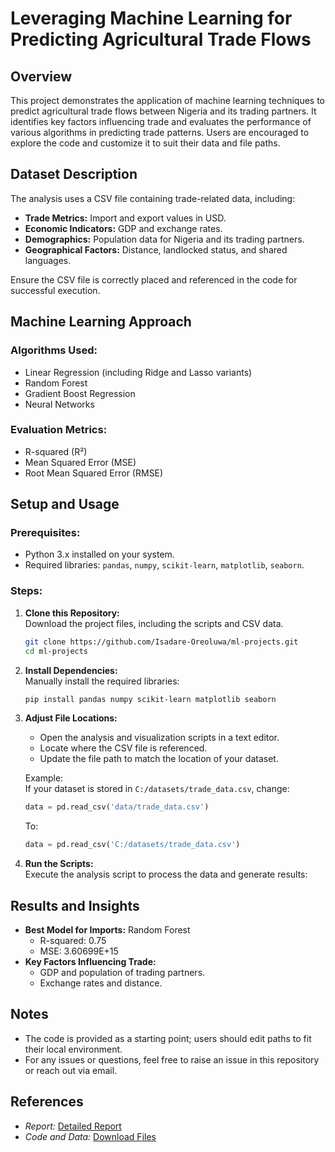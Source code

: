 # Leveraging Machine Learning for Predicting Agricultural Trade Flows

## Overview
This project demonstrates the application of machine learning techniques to predict agricultural trade flows between Nigeria and its trading partners. It identifies key factors influencing trade and evaluates the performance of various algorithms in predicting trade patterns. Users are encouraged to explore the code and customize it to suit their data and file paths.

## Dataset Description
The analysis uses a CSV file containing trade-related data, including:  
- **Trade Metrics:** Import and export values in USD.  
- **Economic Indicators:** GDP and exchange rates.  
- **Demographics:** Population data for Nigeria and its trading partners.  
- **Geographical Factors:** Distance, landlocked status, and shared languages.

Ensure the CSV file is correctly placed and referenced in the code for successful execution.

## Machine Learning Approach
### Algorithms Used:
- Linear Regression (including Ridge and Lasso variants)  
- Random Forest  
- Gradient Boost Regression  
- Neural Networks  

### Evaluation Metrics:
- R-squared (R²)  
- Mean Squared Error (MSE)  
- Root Mean Squared Error (RMSE)  

## Setup and Usage
### Prerequisites:
- Python 3.x installed on your system.  
- Required libraries: `pandas`, `numpy`, `scikit-learn`, `matplotlib`, `seaborn`.  

### Steps:
1. **Clone this Repository:**  
   Download the project files, including the scripts and CSV data.  
   ```bash
   git clone https://github.com/Isadare-Oreoluwa/ml-projects.git
   cd ml-projects
   ```

2. **Install Dependencies:**  
   Manually install the required libraries:  
   ```bash
   pip install pandas numpy scikit-learn matplotlib seaborn
   ```

3. **Adjust File Locations:**  
   - Open the analysis and visualization scripts in a text editor.  
   - Locate where the CSV file is referenced.  
   - Update the file path to match the location of your dataset.  

   Example:  
   If your dataset is stored in `C:/datasets/trade_data.csv`, change:  
   ```python
   data = pd.read_csv('data/trade_data.csv')
   ```
   To:  
   ```python
   data = pd.read_csv('C:/datasets/trade_data.csv')
   ```

4. **Run the Scripts:**  
   Execute the analysis script to process the data and generate results:  

## Results and Insights
- **Best Model for Imports:** Random Forest  
  - R-squared: 0.75  
  - MSE: 3.60699E+15
- **Key Factors Influencing Trade:**  
  - GDP and population of trading partners.  
  - Exchange rates and distance.  


## Notes
- The code is provided as a starting point; users should edit paths to fit their local environment.
- For any issues or questions, feel free to raise an issue in this repository or reach out via email.

## References
- *Report:* [Detailed Report](https://github.com/Isadare-Oreoluwa/ML-projects/blob/main/Projects/Agricultural-Trade-Flow-Analysis/Report.pdf)  
- *Code and Data:* [Download Files](https://github.com/Isadare-Oreoluwa/ML-projects/tree/ML-main/Projects/Predicting%20Agricultural%20trade%20flow%20between%20Nigeria%20and%20her%20trading%20partners/Data%20and%20Code) 

